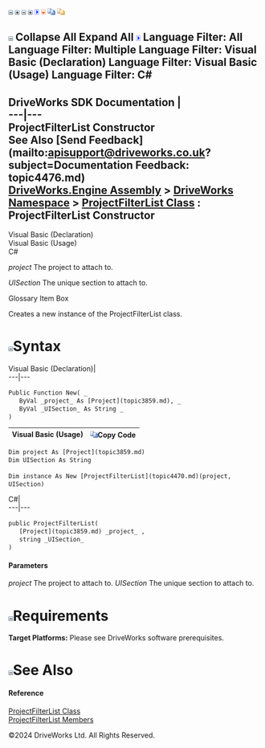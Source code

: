 ![](dotnetimages/collapse.gif) ![](dotnetimages/expand.gif) ![](dotnetimages/collapse.gif) ![](dotnetimages/expand.gif) ![](dotnetimages/drpdown.gif) ![](dotnetimages/drpdown_orange.gif) ![](dotnetimages/copycode.gif) ![](dotnetimages/copycodeHighlight.gif)

![](dotnetimages/collapse.gif) Collapse All Expand All ![](dotnetimages/drpdown.gif) Language Filter: All  Language Filter: Multiple  Language Filter: Visual Basic (Declaration) Language Filter: Visual Basic (Usage) Language Filter: C#  
---  
DriveWorks SDK Documentation  |   
---|---  
ProjectFilterList Constructor   
See Also [Send Feedback](mailto:apisupport@driveworks.co.uk?subject=Documentation Feedback: topic4476.md)  
[DriveWorks.Engine Assembly](topic2156.md) > [DriveWorks Namespace](topic2159.md) > [ProjectFilterList Class](topic4470.md) : ProjectFilterList Constructor  
---  
  
Visual Basic (Declaration)    
Visual Basic (Usage)    
C# 

_project_
    The project to attach to.

_UISection_
    The unique section to attach to.

Glossary Item Box

Creates a new instance of the ProjectFilterList class. 

# ![](dotnetimages/collapse.gif)Syntax

Visual Basic (Declaration)|   
---|---  
      
    
    Public Function New( _
       ByVal _project_ As [Project](topic3859.md), _
       ByVal _UISection_ As String _
    )  
  
Visual Basic (Usage)| ![](dotnetimages/copycode.gif)Copy Code  
---|---  
      
    
    Dim project As [Project](topic3859.md)
    Dim UISection As String
     
    Dim instance As New [ProjectFilterList](topic4470.md)(project, UISection)  
  
C#|   
---|---  
      
    
    public ProjectFilterList( 
       [Project](topic3859.md) _project_ ,
       string _UISection_
    )  
  
#### Parameters

 _project_
    The project to attach to.
_UISection_
    The unique section to attach to.

# ![](dotnetimages/collapse.gif)Requirements

**Target Platforms:** Please see DriveWorks software prerequisites.

# ![](dotnetimages/collapse.gif)See Also

#### Reference

[ProjectFilterList Class](topic4470.md)   
[ProjectFilterList Members](topic4471.md)

©2024 DriveWorks Ltd. All Rights Reserved.
